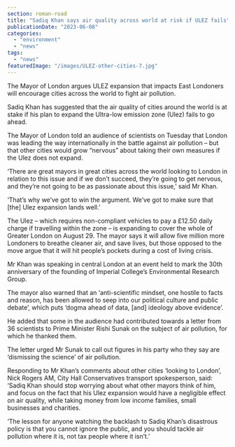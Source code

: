 ```yaml
---
section: roman-road
title: "Sadiq Khan says air quality across world at risk if ULEZ fails"
publicationDate: "2023-06-08"
categories: 
  - "environment"
  - "news"
tags: 
  - "news"
featuredImage: "/images/ULEZ-other-cities-7.jpg"
---
```


The Mayor of London argues ULEZ expansion that impacts East Londoners will encourage cities across the world to fight air pollution.

Sadiq Khan has suggested that the air quality of cities around the world is at stake if his plan to expand the Ultra-low emission zone (Ulez) fails to go ahead.

The Mayor of London told an audience of scientists on Tuesday that London was leading the way internationally in the battle against air pollution – but that other cities would grow “nervous” about taking their own measures if the Ulez does not expand.

‘There are great mayors in great cities across the world looking to London in relation to this issue and if we don’t succeed, they’re going to get nervous, and they’re not going to be as passionate about this issue,’ said Mr Khan.

‘That’s why we’ve got to win the argument. We’ve got to make sure that \[the\] Ulez expansion lands well.’

The Ulez – which requires non-compliant vehicles to pay a £12.50 daily charge if travelling within the zone – is expanding to cover the whole of Greater London on August 29. The mayor says it will allow five million more Londoners to breathe cleaner air, and save lives, but those opposed to the move argue that it will hit people’s pockets during a cost of living crisis.

Mr Khan was speaking in central London at an event held to mark the 30th anniversary of the founding of Imperial College’s Environmental Research Group.

The mayor also warned that an ‘anti-scientific mindset, one hostile to facts and reason, has been allowed to seep into our political culture and public debate’, which puts ‘dogma ahead of data, \[and\] ideology above evidence’.

He added that some in the audience had contributed towards a letter from 36 scientists to Prime Minister Rishi Sunak on the subject of air pollution, for which he thanked them.

The letter urged Mr Sunak to call out figures in his party who they say are ‘dismissing the science’ of air pollution.

Responding to Mr Khan’s comments about other cities ‘looking to London’, Nick Rogers AM, City Hall Conservatives transport spokesperson, said: ‘Sadiq Khan should stop worrying about what other mayors think of him, and focus on the fact that his Ulez expansion would have a negligible effect on air quality, while taking money from low income families, small businesses and charities.

‘The lesson for anyone watching the backlash to Sadiq Khan’s disastrous policy is that you cannot ignore the public, and you should tackle air pollution where it is, not tax people where it isn’t.’
